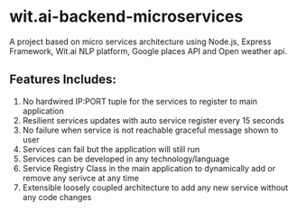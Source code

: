 # wit.ai-backend-microservices

A project based on micro services architecture using Node.js, Express Framework, Wit.ai NLP platform, Google places API
and Open weather api.

## Features Includes:
1. No hardwired IP:PORT tuple for the services to register to main application<br />
2. Resilient services updates with auto service register every 15 seconds<br />
3. No failure when service is not reachable graceful message shown to user<br />
4. Services can fail but the application will still run<br />
5. Services can be developed in any technology/language<br />
6. Service Registry Class in the main application to dynamically add or remove any serivce at any time <br />
7. Extensible loosely coupled architecture to add any new service without any code changes <br />
